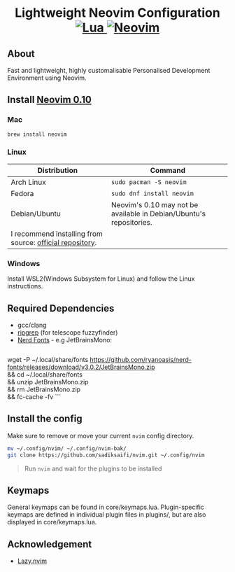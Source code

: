 <h1 align="center">Lightweight Neovim Configuration<br> 

<a href="https://www.lua.org/">
<img
    alt="Lua"
    src="https://img.shields.io/badge/lua-%232C2D72.svg?style=for-the-badge&logo=lua&logoColor=white">
</a>
<a href="https://github.com/neovim/neovim">
<img
    alt="Neovim"
    src="https://img.shields.io/badge/NeoVim-%2357A143.svg?&style=for-the-badge&logo=neovim&logoColor=white">
</a>
</h1>

## About

Fast and lightweight, highly customalisable Personalised Development Environment using Neovim. 

## Install [Neovim 0.10](https://github.com/neovim/neovim/releases/tag/v0.10.0)

### Mac
```sh
brew install neovim
```

### Linux

| Distribution | Command |
| ------------ | ------- |
| Arch Linux | `sudo pacman -S neovim` |
| Fedora | `sudo dnf install neovim` |
| Debian/Ubuntu | Neovim's 0.10 may not be available in Debian/Ubuntu's repositories. 
  I recommend installing from source: [official repository](https://github.com/neovim/neovim/blob/master/INSTALL.md). |

### Windows
Install WSL2(Windows Subsystem for Linux) and follow the Linux instructions.

## Required Dependencies
- gcc/clang
- [ripgrep](https://github.com/BurntSushi/riprep) (for telescope fuzzyfinder)
- [Nerd Fonts](https://www.nerdfonts.com/) - e.g JetBrainsMono: 
> ```sh
wget -P ~/.local/share/fonts https://github.com/ryanoasis/nerd-fonts/releases/download/v3.0.2/JetBrainsMono.zip \
         && cd ~/.local/share/fonts \
         && unzip JetBrainsMono.zip \
         && rm JetBrainsMono.zip \
         && fc-cache -fv
         ```

## Install the config

Make sure to remove or move your current `nvim` config directory.

```sh
mv ~/.config/nvim/ ~/.config/nvim-bak/
git clone https://github.com/sadiksaifi/nvim.git ~/.config/nvim
```
> Run `nvim` and wait for the plugins to be installed

## Keymaps
General keymaps can be found in core/keymaps.lua. Plugin-specific keymaps are defined in individual plugin files in plugins/, but are
also displayed in core/keymaps.lua.

## Acknowledgement
- [Lazy.nvim](https://github.com/folke/lazy.nvim)


